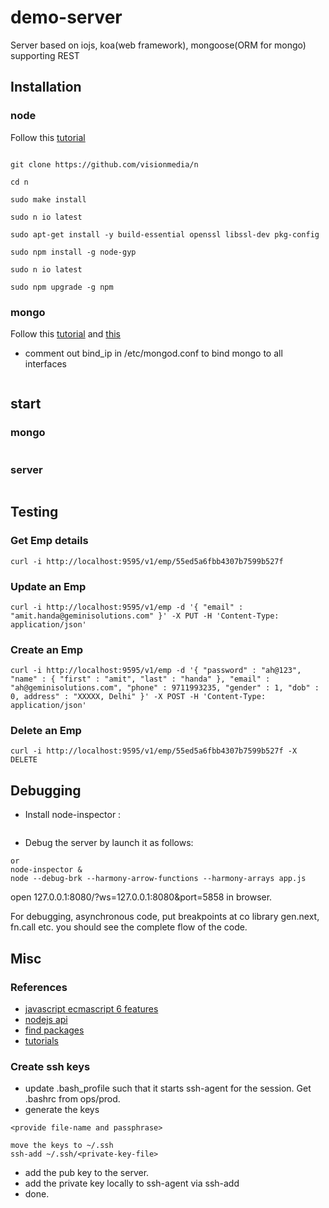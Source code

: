 # demo-server
Server based on iojs, koa(web framework), mongoose(ORM for mongo) supporting REST

## Installation

### node
Follow this [tutorial]( https://www.digitalocean.com/community/tutorials/how-to-install-node-js-on-an-ubuntu-14-04-server )

``` sudo apt-get install make g++ curl git

git clone https://github.com/visionmedia/n

cd n

sudo make install

sudo n io latest

sudo apt-get install -y build-essential openssl libssl-dev pkg-config

sudo npm install -g node-gyp

sudo n io latest

sudo npm upgrade -g npm
```

### mongo

Follow this [tutorial](http://docs.mongodb.org/manual/tutorial/install-mongodb-on-ubuntu/ )
and [this](https://www.digitalocean.com/community/tutorials/how-to-install-mongodb-on-ubuntu-14-04 )

* comment out bind_ip in /etc/mongod.conf to bind mongo to all interfaces

``` sudo update-rc.d mongod defaults

```

## start

### mongo
``` sudo service mongod start

```

### server
``` node --harmony-arrays --harmony-arrow-functions app.js

```

## Testing

### Get Emp details

``` curl -i http://localhost:9595/v1/emp/55ed5a6fbb4307b7599b527f ```

### Update an Emp

``` curl -i http://localhost:9595/v1/emp -d '{ "email" : "amit.handa@geminisolutions.com" }' -X PUT -H 'Content-Type: application/json' ```

### Create an Emp

``` curl -i http://localhost:9595/v1/emp -d '{ "password" : "ah@123", "name" : { "first" : "amit", "last" : "handa" }, "email" : "ah@geminisolutions.com", "phone" : 9711993235, "gender" : 1, "dob" : 0, address" : "XXXXX, Delhi" }' -X POST -H 'Content-Type: application/json' ```

### Delete an Emp

``` curl -i http://localhost:9595/v1/emp/55ed5a6fbb4307b7599b527f -X DELETE ```


## Debugging

* Install node-inspector :
``` sudo npm install -g node-inspector
```
* Debug the server by launch it as follows:
``` node-debug --nodejs --harmony-arrow-functions --harmony-arrays app.js
or
node-inspector &
node --debug-brk --harmony-arrow-functions --harmony-arrays app.js
```
open 127.0.0.1:8080/?ws=127.0.0.1:8080&port=5858 in browser.

For debugging, asynchronous code, put breakpoints at co library gen.next, fn.call etc. you should see the complete flow of the code.

## Misc

### References
* [javascript ecmascript 6 features](https://github.com/lukehoban/es6features)
* [nodejs api](https://iojs.org/api/)
* [find packages](http://npmsearch.com/)
* [tutorials](http://nodeschool.io/)

### Create ssh keys

* update .bash_profile such that it starts ssh-agent for the session. Get .bashrc from ops/prod.
* generate the keys

``` ssh-keygen -t rsa -b 4096 -C "dev@geminisolutions.com"
<provide file-name and passphrase>

move the keys to ~/.ssh
ssh-add ~/.ssh/<private-key-file>
```

* add the pub key to the server.
* add the private key locally to ssh-agent via ssh-add
* done.
